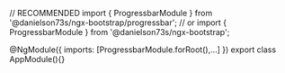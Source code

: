 // RECOMMENDED
import { ProgressbarModule } from '@danielson73s/ngx-bootstrap/progressbar';
// or
import { ProgressbarModule } from '@danielson73s/ngx-bootstrap';

@NgModule({
  imports: [ProgressbarModule.forRoot(),...]
})
export class AppModule(){}
